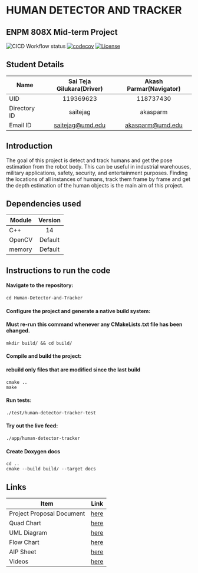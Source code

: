# HUMAN DETECTOR AND TRACKER 

## ENPM 808X Mid-term Project
![CICD Workflow status](https://github.com/saiteja12-g/Human-Detector-and-Tracker/actions/workflows/run-unit-test-and-upload-codecov.yml/badge.svg)
[![codecov](https://codecov.io/gh/saiteja12-g/Human-Detector-and-Tracker/branch/development_branch_v2/graph/badge.svg)](https://codecov.io/gh/saiteja12-g/Human-Detector-and-Tracker)
[![License](https://img.shields.io/badge/license-MIT-blue.svg)](LICENSE)

## Student Details

|Name|Sai Teja Gilukara(Driver)|Akash Parmar(Navigator)|
|---|:---:|:---:|
|UID|119369623|118737430|
|Directory ID|saitejag|akasparm|
|Email ID|saitejag@umd.edu|akasparm@umd.edu

## Introduction

The goal of this project is detect and track humans and get the pose estimation from the robot body. This can be useful in industrial warehouses, military applications, safety, security, and entertainment purposes. Finding the locations of all instances of humans, track them frame by frame and get the depth estimation of the human objects is the main aim of this project.

## Dependencies used

|Module|Version|
|---|:---:|
|C++|14|
|OpenCV|Default|
|memory|Default|

## Instructions to run the code

#### Navigate to the repository: 

```  
cd Human-Detector-and-Tracker
```
#### Configure the project and generate a native build system:
  #### Must re-run this command whenever any CMakeLists.txt file has been changed.
  ```
  mkdir build/ && cd build/
  ```

#### Compile and build the project:
  #### rebuild only files that are modified since the last build
  ```
  cmake ..
  make
  ```
#### Run tests:
  ```
  ./test/human-detector-tracker-test
  ```

#### Try out the live feed:
  ```
  ./app/human-detector-tracker
  ```

#### Create Doxygen docs
  ```
  cd ..
  cmake --build build/ --target docs
  ```

## Links

|Item|Link|
|---|:---:|
|Project Proposal Document|[here](/Proposal/Project_Proposal.pdf)|
|Quad Chart|[here](/Proposal/quad%20chart.pdf)|
|UML Diagram|[here](/UML/revised/Revised%20UML_diagram.pdf)|
|Flow Chart|[here](/Proposal/Flowchart.pdf)|
|AIP Sheet|[here](https://docs.google.com/spreadsheets/u/0/d/1XzHJKPvlp2NBZCuSRj7cfIvq3t03doPlDkwKnDLFQbU/edit?pli=1#gid=1967651968)|
|Videos|[here](https://drive.google.com/drive/folders/1_GK_JMNFahxSQeobAj8jg4wJFANAf9b8?usp=sharing)|
